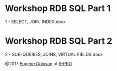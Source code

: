 # Workshop RDB SQL Part 1
1 - SELECT, JOIN, INDEX.docx

# Workshop RDB SQL Part 2
2 - SUB-QUERIES, JOINS, VIRTUAL FIELDS.docx
  
@2017 [Eugene Golovan](mailto:egolovan@s-pro.io) at [S-PRO](http://s-pro.io)  
